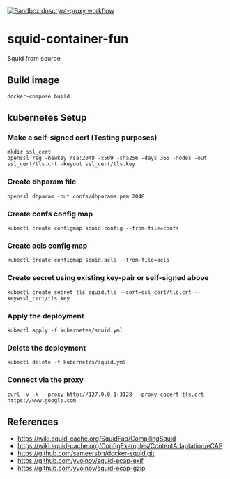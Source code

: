[![Sandbox dnscrypt-proxy workflow](https://github.com/GoOnNowGit/squid-container-fun/actions/workflows/build-image.yml/badge.svg)](https://github.com/GoOnNowGit/squid-container-fun/actions/workflows/build-image.yml)

# squid-container-fun
Squid from source

## Build image
```
docker-compose build
```

## kubernetes Setup

### Make a self-signed cert (Testing purposes)
```
mkdir ssl_cert
openssl req -newkey rsa:2048 -x509 -sha256 -days 365 -nodes -out ssl_cert/tls.crt -keyout ssl_cert/tls.key
```

### Create dhparam file
```
openssl dhparam -out confs/dhparams.pem 2048
```

### Create confs config map
```
kubectl create configmap squid.config --from-file=confs
```
### Create acls config map

```
kubectl create configmap squid.acls --from-file=acls
```

### Create secret using existing key-pair or self-signed above
```
kubectl create secret tls squid.tls --cert=ssl_cert/tls.crt --key=ssl_cert/tls.key
```

### Apply the deployment
```
kubectl apply -f kubernetes/squid.yml
```

### Delete the deployment
```
kubectl delete -f kubernetes/squid.yml
```

### Connect via the proxy
```
curl -v -k --proxy http://127.0.0.1:3128 --proxy-cacert tls.crt https://www.google.com
```

## References
* https://wiki.squid-cache.org/SquidFaq/CompilingSquid
* https://wiki.squid-cache.org/ConfigExamples/ContentAdaptation/eCAP
* https://github.com/sameersbn/docker-squid.git
* https://github.com/yvoinov/squid-ecap-exif
* https://github.com/yvoinov/squid-ecap-gzip
